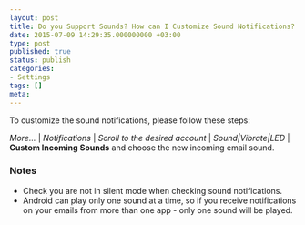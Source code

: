```yaml
---
layout: post
title: Do you Support Sounds? How can I Customize Sound Notifications?
date: 2015-07-09 14:29:35.000000000 +03:00
type: post
published: true
status: publish
categories:
- Settings
tags: []
meta:
---
```


To customize the sound notifications, please follow these steps:

*More...* \| *Notifications* \| *Scroll to the desired account* \| *Sound\|Vibrate\|LED* \| **Custom Incoming Sounds** and choose the new incoming email sound.

### Notes

* Check you are not in silent mode when checking sound notifications.
* Android can play only one sound at a time, so if you receive notifications on your emails from more than one app - only one sound will be played.